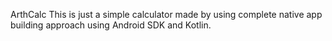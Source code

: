 ArthCalc
This is just a simple calculator made by using complete native app building approach using Android SDK and Kotlin. 
